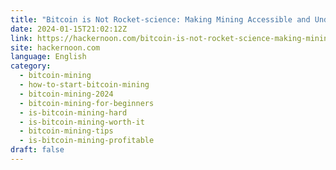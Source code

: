 ```yaml
---
title: "Bitcoin is Not Rocket-science: Making Mining Accessible and Understandable for All"
date: 2024-01-15T21:02:12Z
link: https://hackernoon.com/bitcoin-is-not-rocket-science-making-mining-accessible-and-understandable-for-all?source=rss&utm_medium=RSS&utm_source=news.12bit.vn
site: hackernoon.com
language: English
category:
  - bitcoin-mining
  - how-to-start-bitcoin-mining
  - bitcoin-mining-2024
  - bitcoin-mining-for-beginners
  - is-bitcoin-mining-hard
  - is-bitcoin-mining-worth-it
  - bitcoin-mining-tips
  - is-bitcoin-mining-profitable
draft: false
---
```

